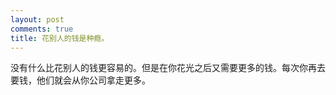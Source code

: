 ```yaml
---
layout: post
comments: true
title: 花别人的钱是种瘾。
---
```




没有什么比花别人的钱更容易的。但是在你花光之后又需要更多的钱。每次你再去要钱，他们就会从你公司拿走更多。

